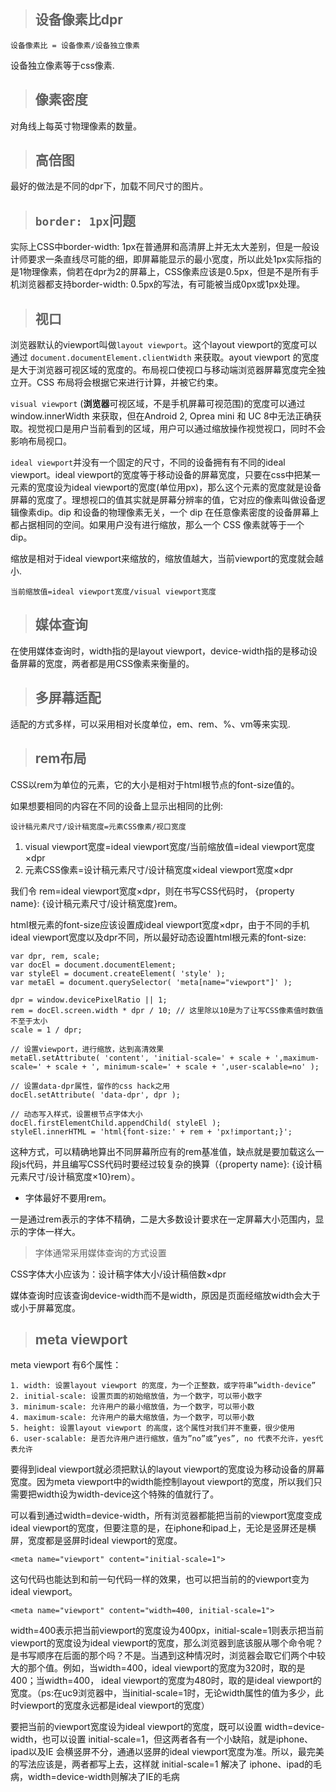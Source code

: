 > ## 设备像素比dpr

    设备像素比 = 设备像素/设备独立像素

设备独立像素等于css像素.

> ## 像素密度

对角线上每英寸物理像素的数量。

> ## 高倍图

最好的做法是不同的dpr下，加载不同尺寸的图片。

> ## `border: 1px`问题

实际上CSS中border-width: 1px在普通屏和高清屏上并无太大差别，但是一般设计师要求一条直线尽可能的细，即屏幕能显示的最小宽度，所以此处1px实际指的是1物理像素，倘若在dpr为2的屏幕上，CSS像素应该是0.5px，但是不是所有手机浏览器都支持border-width: 0.5px的写法，有可能被当成0px或1px处理。

> ## 视口

浏览器默认的viewport叫做`layout viewport`。这个layout viewport的宽度可以通过 `document.documentElement.clientWidth` 来获取。ayout viewport 的宽度是大于浏览器可视区域的宽度的。布局视口使视口与移动端浏览器屏幕宽度完全独立开。CSS 布局将会根据它来进行计算，并被它约束。

`visual viewport` (**浏览器**可视区域，不是手机屏幕可视范围)的宽度可以通过window.innerWidth 来获取，但在Android 2, Oprea mini 和 UC 8中无法正确获取。视觉视口是用户当前看到的区域，用户可以通过缩放操作视觉视口，同时不会影响布局视口。

`ideal viewport`并没有一个固定的尺寸，不同的设备拥有有不同的ideal viewport。ideal viewport的宽度等于移动设备的屏幕宽度，只要在css中把某一元素的宽度设为ideal viewport的宽度(单位用px)，那么这个元素的宽度就是设备屏幕的宽度了。理想视口的值其实就是屏幕分辨率的值，它对应的像素叫做设备逻辑像素dip。dip 和设备的物理像素无关，一个 dip 在任意像素密度的设备屏幕上都占据相同的空间。如果用户没有进行缩放，那么一个 CSS 像素就等于一个 dip。

缩放是相对于ideal viewport来缩放的，缩放值越大，当前viewport的宽度就会越小.

    当前缩放值=ideal viewport宽度/visual viewport宽度

> ## 媒体查询

在使用媒体查询时，width指的是layout viewport，device-width指的是移动设备屏幕的宽度，两者都是用CSS像素来衡量的。

> ## 多屏幕适配

适配的方式多样，可以采用相对长度单位，em、rem、%、vm等来实现.

> ## rem布局

CSS以rem为单位的元素，它的大小是相对于html根节点的font-size值的。

如果想要相同的内容在不同的设备上显示出相同的比例:

    设计稿元素尺寸/设计稿宽度=元素CSS像素/视口宽度

1. visual viewport宽度=ideal viewport宽度/当前缩放值=ideal viewport宽度×dpr
2. 元素CSS像素=设计稿元素尺寸/设计稿宽度×ideal viewport宽度×dpr

我们令 rem=ideal viewport宽度×dpr，则在书写CSS代码时， {property name}: {设计稿元素尺寸/设计稿宽度}rem。

html根元素的font-size应该设置成ideal viewport宽度×dpr，由于不同的手机ideal viewport宽度以及dpr不同，所以最好动态设置html根元素的font-size:

    var dpr, rem, scale;
    var docEl = document.documentElement;
    var styleEl = document.createElement( 'style' );
    var metaEl = document.querySelector( 'meta[name="viewport"]' );

    dpr = window.devicePixelRatio || 1;
    rem = docEl.screen.width * dpr / 10; // 这里除以10是为了让写CSS像素值时数值不至于太小
    scale = 1 / dpr;

    // 设置viewport，进行缩放，达到高清效果
    metaEl.setAttribute( 'content', 'initial-scale=' + scale + ',maximum-scale=' + scale + ', minimum-scale=' + scale + ',user-scalable=no' );

    // 设置data-dpr属性，留作的css hack之用
    docEl.setAttribute( 'data-dpr', dpr );

    // 动态写入样式，设置根节点字体大小
    docEl.firstElementChild.appendChild( styleEl );
    styleEl.innerHTML = 'html{font-size:' + rem + 'px!important;}';

这种方式，可以精确地算出不同屏幕所应有的rem基准值，缺点就是要加载这么一段js代码，并且编写CSS代码时要经过较复杂的换算（{property name}: {设计稿元素尺寸/设计稿宽度×10}rem）。

* 字体最好不要用rem。

一是通过rem表示的字体不精确，二是大多数设计要求在一定屏幕大小范围内，显示的字体一样大。

> 字体通常采用媒体查询的方式设置

CSS字体大小应该为：设计稿字体大小/设计稿倍数×dpr

媒体查询时应该查询device-width而不是width，原因是页面经缩放width会大于或小于屏幕宽度。

> ## meta viewport

meta viewport 有6个属性：

    1. width: 设置layout viewport 的宽度，为一个正整数，或字符串”width-device”
    2. initial-scale: 设置页面的初始缩放值，为一个数字，可以带小数字
    3. minimum-scale: 允许用户的最小缩放值，为一个数字，可以带小数
    4. maximum-scale: 允许用户的最大缩放值，为一个数字，可以带小数
    5. height: 设置layout viewport 的高度，这个属性对我们并不重要，很少使用
    6. user-scalable: 是否允许用户进行缩放，值为”no”或”yes”, no 代表不允许，yes代表允许

要得到ideal viewport就必须把默认的layout viewport的宽度设为移动设备的屏幕宽度。因为meta viewport中的width能控制layout viewport的宽度，所以我们只需要把width设为width-device这个特殊的值就行了。

可以看到通过width=device-width，所有浏览器都能把当前的viewport宽度变成ideal viewport的宽度，但要注意的是，在iphone和ipad上，无论是竖屏还是横屏，宽度都是竖屏时ideal viewport的宽度。

    <meta name="viewport" content="initial-scale=1">

这句代码也能达到和前一句代码一样的效果，也可以把当前的的viewport变为 ideal viewport。

    <meta name="viewport" content="width=400, initial-scale=1">

width=400表示把当前viewport的宽度设为400px，initial-scale=1则表示把当前viewport的宽度设为ideal viewport的宽度，那么浏览器到底该服从哪个命令呢？是书写顺序在后面的那个吗？不是。当遇到这种情况时，浏览器会取它们两个中较大的那个值。例如，当width=400，ideal viewport的宽度为320时，取的是400；当width=400， ideal viewport的宽度为480时，取的是ideal viewport的宽度。（ps:在uc9浏览器中，当initial-scale=1时，无论width属性的值为多少，此时viewport的宽度永远都是ideal viewport的宽度）

要把当前的viewport宽度设为ideal viewport的宽度，既可以设置 width=device-width，也可以设置 initial-scale=1，但这两者各有一个小缺陷，就是iphone、ipad以及IE 会横竖屏不分，通通以竖屏的ideal viewport宽度为准。所以，最完美的写法应该是，两者都写上去，这样就 initial-scale=1 解决了 iphone、ipad的毛病，width=device-width则解决了IE的毛病

